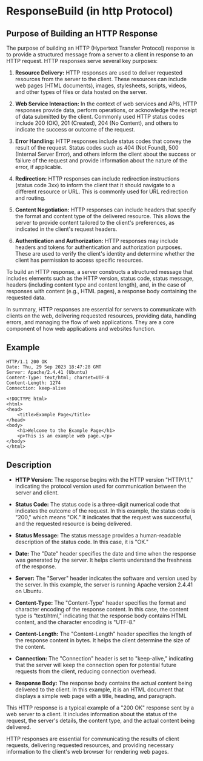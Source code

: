 # ResponseBuild (in http Protocol)

## Purpose of Building an HTTP Response

The purpose of building an HTTP (Hypertext Transfer Protocol) response is to provide a structured message from a server to a client in response to an HTTP request. HTTP responses serve several key purposes:

1. **Resource Delivery:** HTTP responses are used to deliver requested resources from the server to the client. These resources can include web pages (HTML documents), images, stylesheets, scripts, videos, and other types of files or data hosted on the server.

2. **Web Service Interaction:** In the context of web services and APIs, HTTP responses provide data, perform operations, or acknowledge the receipt of data submitted by the client. Commonly used HTTP status codes include 200 (OK), 201 (Created), 204 (No Content), and others to indicate the success or outcome of the request.

3. **Error Handling:** HTTP responses include status codes that convey the result of the request. Status codes such as 404 (Not Found), 500 (Internal Server Error), and others inform the client about the success or failure of the request and provide information about the nature of the error, if applicable.

4. **Redirection:** HTTP responses can include redirection instructions (status code 3xx) to inform the client that it should navigate to a different resource or URL. This is commonly used for URL redirection and routing.

5. **Content Negotiation:** HTTP responses can include headers that specify the format and content type of the delivered resource. This allows the server to provide content tailored to the client's preferences, as indicated in the client's request headers.

6. **Authentication and Authorization:** HTTP responses may include headers and tokens for authentication and authorization purposes. These are used to verify the client's identity and determine whether the client has permission to access specific resources.

To build an HTTP response, a server constructs a structured message that includes elements such as the HTTP version, status code, status message, headers (including content type and content length), and, in the case of responses with content (e.g., HTML pages), a response body containing the requested data.

In summary, HTTP responses are essential for servers to communicate with clients on the web, delivering requested resources, providing data, handling errors, and managing the flow of web applications. They are a core component of how web applications and websites function.

## Example

```http
HTTP/1.1 200 OK
Date: Thu, 29 Sep 2023 18:47:28 GMT
Server: Apache/2.4.41 (Ubuntu)
Content-Type: text/html; charset=UTF-8
Content-Length: 1274
Connection: keep-alive

<!DOCTYPE html>
<html>
<head>
    <title>Example Page</title>
</head>
<body>
    <h1>Welcome to the Example Page</h1>
    <p>This is an example web page.</p>
</body>
</html>
```

## Description

- **HTTP Version:** The response begins with the HTTP version "HTTP/1.1," indicating the protocol version used for communication between the server and client.

- **Status Code:** The status code is a three-digit numerical code that indicates the outcome of the request. In this example, the status code is "200," which means "OK." It indicates that the request was successful, and the requested resource is being delivered.

- **Status Message:** The status message provides a human-readable description of the status code. In this case, it is "OK."

- **Date:** The "Date" header specifies the date and time when the response was generated by the server. It helps clients understand the freshness of the response.

- **Server:** The "Server" header indicates the software and version used by the server. In this example, the server is running Apache version 2.4.41 on Ubuntu.

- **Content-Type:** The "Content-Type" header specifies the format and character encoding of the response content. In this case, the content type is "text/html," indicating that the response body contains HTML content, and the character encoding is "UTF-8."

- **Content-Length:** The "Content-Length" header specifies the length of the response content in bytes. It helps the client determine the size of the content.

- **Connection:** The "Connection" header is set to "keep-alive," indicating that the server will keep the connection open for potential future requests from the client, reducing connection overhead.

- **Response Body:** The response body contains the actual content being delivered to the client. In this example, it is an HTML document that displays a simple web page with a title, heading, and paragraph.

This HTTP response is a typical example of a "200 OK" response sent by a web server to a client. It includes information about the status of the request, the server's details, the content type, and the actual content being delivered.

HTTP responses are essential for communicating the results of client requests, delivering requested resources, and providing necessary information to the client's web browser for rendering web pages.
